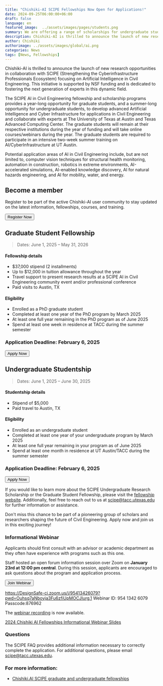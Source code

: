 ```yaml
---
title: "Chishiki-AI SCIPE Fellowships Now Open for Applications!"
date: 2024-09-25T06:00:00+06:00
draft: false
language: en
featured_image:  ../assets/images/pages/students.png
summary: We are offering a range of scholarships for undergraduate students and fellowships for graduate students. 
description: Chishiki-AI is thrilled to announce the launch of new research opportunities in collaboration with SCIPE (Strengthening the Cyberinfrastructure Professionals Ecosystem) focusing on Artificial Intelligence in Civil Engineering. This initiative is supported by NSF funding and is dedicated to fostering the next generation of experts in this dynamic field..
author: Chishiki
authorimage: ../assets/images/global/ai.png
categories: News
tags: [News, Fellowships]
---
```

Chishiki-AI is thrilled to announce the launch of new research opportunities in collaboration with SCIPE (Strengthening the Cyberinfrastructure Professionals Ecosystem) focusing on Artificial Intelligence in Civil Engineering. This initiative is supported by NSF funding and is dedicated to fostering the next generation of experts in this dynamic field.

The SCIPE AI in Civil Engineering fellowship and scholarship programs provides a year-long opportunity for graduate students, and a summer-long opportunity for undergraduate students, to develop advanced Artificial Intelligence and Cyber Infrastructure for applications in Civil Engineering and collaborate with experts at The University of Texas at Austin and Texas Advanced Computing Center. The graduate students will remain at their respective institutions during the year of funding and will take online courses/webinars during the year. The graduate students are required to participate in an intensive two-week summer training on AI/CyberInfrastructure at UT Austin. 

Potential application areas of AI in Civil Engineering include, but are not limited to, computer vision techniques for structural health monitoring, automation in construction, robotics in extreme environments, AI-accelerated simulations, AI-enabled knowledge discovery, AI for natural hazards engineering, and AI for mobility, water, and energy.

## Become a member

Register to be part of the active Chishiki-AI user community to stay updated on the latest information, fellowships, courses, and training.

<form action="https://utexas.qualtrics.com/jfe/form/SV_6JxWhRmLmsq4Ram" target="_blank">
  <button type="submit" 
          class="block w-full px-5 py-3 text-base font-medium text-white bg-primary-500 border border-transparent rounded-md shadow hover:bg-black focus:outline-none focus:ring-2 focus:ring-white focus:ring-offset-2 focus:ring-offset-primary-500 sm:px-10">
    Register Now
  </button>
</form>

## Graduate Student Fellowship

> Dates: June 1, 2025 – May 31, 2026

#### Fellowship details
- $37,000 stipend (2 installments)
- Up to $12,000 in tuition allowance throughout the year
- Travel support to present research results at a SCIPE AI in Civil Engineering community event and/or professional conference
- Paid visits to Austin, TX

#### Eligibility
- Enrolled as a PhD graduate student
- Completed at least one year of the PhD program by March 2025
- At least one full year remaining in the PhD program as of June 2025
- Spend at least one week in residence at TACC during the summer semester

### Application Deadline: February 6, 2025

<form action="https://tacc.utexas.edu/education/undergraduates-graduates/scipe/" target="_blank">
  <button type="submit" 
          class="block w-full px-5 py-3 text-base font-medium text-white bg-primary-500 border border-transparent rounded-md shadow hover:bg-black focus:outline-none focus:ring-2 focus:ring-white focus:ring-offset-2 focus:ring-offset-primary-500 sm:px-10">
    Apply Now
  </button>
</form>

## Undergraduate Studentship

> Dates: June 1, 2025 – June 30, 2025

#### Studentship details
- Stipend of $5,000
- Paid travel to Austin, TX

#### Eligibility
- Enrolled as an undergraduate student
- Completed at least one year of your undergraduate program by March 2025
- At least one full year remaining in your program as of June 2025
- Spend at least one month in residence at UT Austin/TACC during the summer semester

### Application Deadline: February 6, 2025

<form action="https://tacc.utexas.edu/education/undergraduates-graduates/scipe/" target="_blank">
  <button type="submit" 
          class="block w-full px-5 py-3 text-base font-medium text-white bg-primary-500 border border-transparent rounded-md shadow hover:bg-black focus:outline-none focus:ring-2 focus:ring-white focus:ring-offset-2 focus:ring-offset-primary-500 sm:px-10">
    Apply Now
  </button>
</form>


If you would like to learn more about the SCIPE Undergraduate Research Scholarship or the Graduate Student Fellowship, please visit the [fellowship website](https://tacc.utexas.edu/education/undergraduates-graduates/scipe/). Additionally, feel free to reach out to us at [scipe@tacc.utexas.edu](mailto:scipe@tacc.utexas.edu) for further information or assistance.

Don't miss this chance to be part of a pioneering group of scholars and researchers shaping the future of Civil Engineering. Apply now and join us in this exciting journey!

### Informational Webinar 
Applicants should first consult with an advisor or academic department as they often have experience with programs such as this one.

Staff hosted an open forum information session over Zoom on **January 23rd at 12:00 pm central**. During this session, applicants are encouraged to ask questions about the program and application process.

<form action="https://DesignSafe-ci.zoom.us/j/95413426079?pwd=Ouhsq7aNboyja3Fu6zfiUpMOCJIurg.1" target="_blank">
  <button type="submit" 
          class="block w-full px-5 py-3 text-base font-medium text-white bg-primary-500 border border-transparent rounded-md shadow hover:bg-black focus:outline-none focus:ring-2 focus:ring-white focus:ring-offset-2 focus:ring-offset-primary-500 sm:px-10">
    Join Webinar
  </button>
</form>

https://DesignSafe-ci.zoom.us/j/95413426079?pwd=Ouhsq7aNboyja3Fu6zfiUpMOCJIurg.1
Webinar ID: 954 1342 6079
Passcode:876962


The [webinar recording](https://designsafe-ci.zoom.us/rec/play/4yzaVyz1kxCCWfoz3SZ7bcbe38lTBIgl9R-YzGTFCgbPFXUWEvfFxawpzALZUOC3oC1EN9UWE490j7dJ.Ar_KYt1PEur0Vxg4?canPlayFromShare=true&from=share_recording_detail&continueMode=true&componentName=rec-play&originRequestUrl=https%3A%2F%2Fdesignsafe-ci.zoom.us%2Frec%2Fshare%2Fz294lWnteV6nXlrv5-eLPzG0n0EDJCRqDHwJj1seTzQYjpB9agfEene7V8Xh2Dem.ZXeo2iHreD91teso) is now available.

[2024 Chishiki AI Fellowships Informational Webinar Slides](https://docs.google.com/presentation/d/1Pbk1XHnzs4VYEbMmvXVhosoWnB9C9bgImmehhzj2iRs/edit?usp=sharing)

### Questions

The SCIPE FAQ provides additional information necessary to correctly complete the application. For additional questions, please email [scipe@tacc.utexas.edu](mailto:scipe@tacc.utexas.edu).

### For more information:

* [Chishiki.AI SCIPE graduate and undergraduate fellowships](https://tacc.utexas.edu/education/undergraduates-graduates/scipe/)